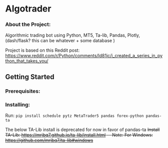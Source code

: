 # Algotrader

### About the Project:
Algorithmic trading bot using Python, MT5, Ta-lib, Pandas, Plotly, (dash/flask? this can be whatever + some database )

Project is based on this Reddit post: https://www.reddit.com/r/Python/comments/ld81ic/i_created_a_series_in_python_that_takes_you/

## Getting Started

### Prerequisites:

### Installing:

Run: `pip install schedule pytz MetaTrader5 pandas forex-python pandas-ta`


The below TA-Lib install is deprecated for now in favor of pandas-ta 
~~Install TA-Lib: https://mrjbq7.github.io/ta-lib/install.html -- Note: For Windows: https://github.com/mrjbq7/ta-lib#windows~~
